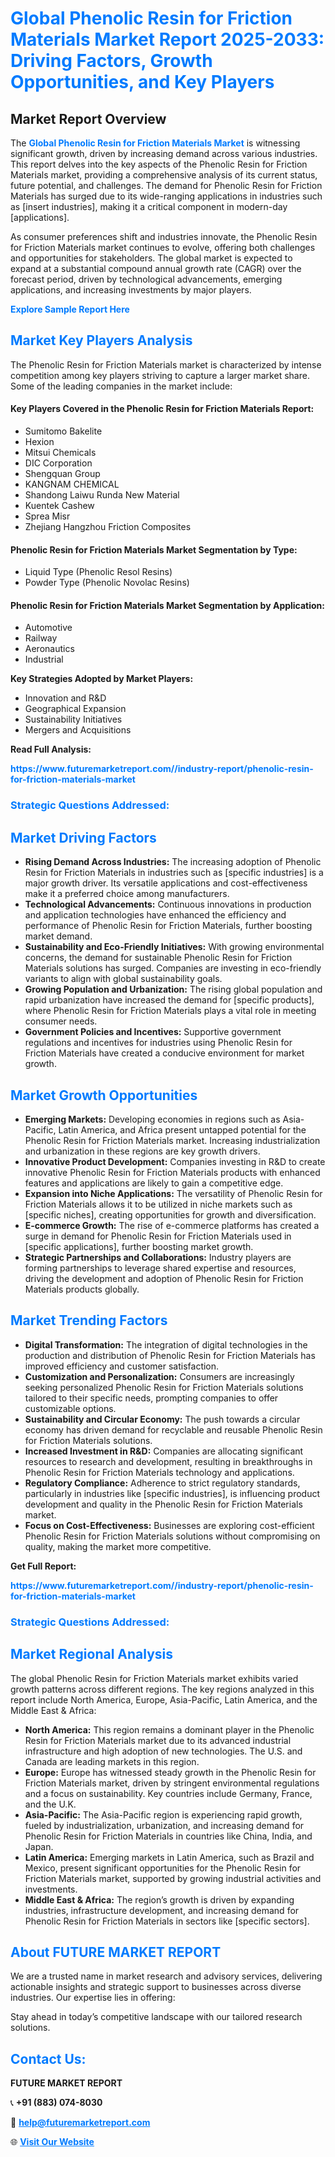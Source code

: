 <h1 style="color: #007BFF;">Global Phenolic Resin for Friction Materials Market Report 2025-2033: Driving Factors, Growth Opportunities, and Key Players</h1>

<section id="overview">
<h2>Market Report Overview</h2>
<p>The <a href="https://www.futuremarketreport.com//industry-report/phenolic-resin-for-friction-materials-market" style="color: #007BFF; text-decoration: none;"><strong>Global Phenolic Resin for Friction Materials Market</strong></a> is witnessing significant growth, driven by increasing demand across various industries. This report delves into the key aspects of the Phenolic Resin for Friction Materials market, providing a comprehensive analysis of its current status, future potential, and challenges. The demand for Phenolic Resin for Friction Materials has surged due to its wide-ranging applications in industries such as [insert industries], making it a critical component in modern-day [applications].</p>
<p>As consumer preferences shift and industries innovate, the Phenolic Resin for Friction Materials market continues to evolve, offering both challenges and opportunities for stakeholders. The global market is expected to expand at a substantial compound annual growth rate (CAGR) over the forecast period, driven by technological advancements, emerging applications, and increasing investments by major players.</p>
</section>

<section id="overview">
<p><a href="https://www.futuremarketreport.com//request-sample/reportId=57014" style="color: #007BFF; text-decoration: none;"><strong>Explore Sample Report Here</strong></a></p>
</section>

<section id="key-players">
<h2 style="color: #007BFF;">Market Key Players Analysis</h2>
<p>The Phenolic Resin for Friction Materials market is characterized by intense competition among key players striving to capture a larger market share. Some of the leading companies in the market include:</p>
<h4>Key Players Covered in the Phenolic Resin for Friction Materials Report:</h4>
<ul><li>Sumitomo Bakelite</li><li>Hexion</li><li>Mitsui Chemicals</li><li>DIC Corporation</li><li>Shengquan Group</li><li>KANGNAM CHEMICAL</li><li>Shandong Laiwu Runda New Material</li><li>Kuentek Cashew</li><li>Sprea Misr</li><li>Zhejiang Hangzhou Friction Composites</li></ul>
<h4>Phenolic Resin for Friction Materials Market Segmentation by Type:</h4>
<ul><li>Liquid Type (Phenolic Resol Resins)</li><li>Powder Type (Phenolic Novolac Resins)</li></ul>

<h4>Phenolic Resin for Friction Materials Market Segmentation by Application:</h4>
<ul><li>Automotive</li><li>Railway</li><li>Aeronautics</li><li>Industrial</li></ul>
<p><strong>Key Strategies Adopted by Market Players:</strong></p>
<ul>
<li>Innovation and R&D</li>
<li>Geographical Expansion</li>
<li>Sustainability Initiatives</li>
<li>Mergers and Acquisitions</li>
</ul>
</section>

<section>
<p><strong>Read Full Analysis: </strong></p><a href="https://www.futuremarketreport.com//industry-report/phenolic-resin-for-friction-materials-market" style="color: #007BFF; text-decoration: none;"><strong>https://www.futuremarketreport.com//industry-report/phenolic-resin-for-friction-materials-market</strong></a>
<h3 style="color: #007BFF;">Strategic Questions Addressed:</h3>
</section>

<section id="driving-factors">
<h2 style="color: #007BFF;">Market Driving Factors</h2>
<ul>
<li><strong>Rising Demand Across Industries:</strong> The increasing adoption of Phenolic Resin for Friction Materials in industries such as [specific industries] is a major growth driver. Its versatile applications and cost-effectiveness make it a preferred choice among manufacturers.</li>
<li><strong>Technological Advancements:</strong> Continuous innovations in production and application technologies have enhanced the efficiency and performance of Phenolic Resin for Friction Materials, further boosting market demand.</li>
<li><strong>Sustainability and Eco-Friendly Initiatives:</strong> With growing environmental concerns, the demand for sustainable Phenolic Resin for Friction Materials solutions has surged. Companies are investing in eco-friendly variants to align with global sustainability goals.</li>
<li><strong>Growing Population and Urbanization:</strong> The rising global population and rapid urbanization have increased the demand for [specific products], where Phenolic Resin for Friction Materials plays a vital role in meeting consumer needs.</li>
<li><strong>Government Policies and Incentives:</strong> Supportive government regulations and incentives for industries using Phenolic Resin for Friction Materials have created a conducive environment for market growth.</li>
</ul>
</section>

<section id="growth-opportunities">
<h2 style="color: #007BFF;">Market Growth Opportunities</h2>
<ul>
<li><strong>Emerging Markets:</strong> Developing economies in regions such as Asia-Pacific, Latin America, and Africa present untapped potential for the Phenolic Resin for Friction Materials market. Increasing industrialization and urbanization in these regions are key growth drivers.</li>
<li><strong>Innovative Product Development:</strong> Companies investing in R&D to create innovative Phenolic Resin for Friction Materials products with enhanced features and applications are likely to gain a competitive edge.</li>
<li><strong>Expansion into Niche Applications:</strong> The versatility of Phenolic Resin for Friction Materials allows it to be utilized in niche markets such as [specific niches], creating opportunities for growth and diversification.</li>
<li><strong>E-commerce Growth:</strong> The rise of e-commerce platforms has created a surge in demand for Phenolic Resin for Friction Materials used in [specific applications], further boosting market growth.</li>
<li><strong>Strategic Partnerships and Collaborations:</strong> Industry players are forming partnerships to leverage shared expertise and resources, driving the development and adoption of Phenolic Resin for Friction Materials products globally.</li>
</ul>
</section>

<section id="trending-factors">
<h2 style="color: #007BFF;">Market Trending Factors</h2>
<ul>
<li><strong>Digital Transformation:</strong> The integration of digital technologies in the production and distribution of Phenolic Resin for Friction Materials has improved efficiency and customer satisfaction.</li>
<li><strong>Customization and Personalization:</strong> Consumers are increasingly seeking personalized Phenolic Resin for Friction Materials solutions tailored to their specific needs, prompting companies to offer customizable options.</li>
<li><strong>Sustainability and Circular Economy:</strong> The push towards a circular economy has driven demand for recyclable and reusable Phenolic Resin for Friction Materials solutions.</li>
<li><strong>Increased Investment in R&D:</strong> Companies are allocating significant resources to research and development, resulting in breakthroughs in Phenolic Resin for Friction Materials technology and applications.</li>
<li><strong>Regulatory Compliance:</strong> Adherence to strict regulatory standards, particularly in industries like [specific industries], is influencing product development and quality in the Phenolic Resin for Friction Materials market.</li>
<li><strong>Focus on Cost-Effectiveness:</strong> Businesses are exploring cost-efficient Phenolic Resin for Friction Materials solutions without compromising on quality, making the market more competitive.</li>
</ul>
</section>

<section>
<p><strong>Get Full Report: </strong></p><a href="https://www.futuremarketreport.com//industry-report/phenolic-resin-for-friction-materials-market" style="color: #007BFF; text-decoration: none;"><strong>https://www.futuremarketreport.com//industry-report/phenolic-resin-for-friction-materials-market</strong></a>
<h3 style="color: #007BFF;">Strategic Questions Addressed:</h3>
</section>


<section id="regional-analysis">
<h2 style="color: #007BFF;">Market Regional Analysis</h2>
<p>The global Phenolic Resin for Friction Materials market exhibits varied growth patterns across different regions. The key regions analyzed in this report include North America, Europe, Asia-Pacific, Latin America, and the Middle East & Africa:</p>
<ul>
<li><strong>North America:</strong> This region remains a dominant player in the Phenolic Resin for Friction Materials market due to its advanced industrial infrastructure and high adoption of new technologies. The U.S. and Canada are leading markets in this region.</li>
<li><strong>Europe:</strong> Europe has witnessed steady growth in the Phenolic Resin for Friction Materials market, driven by stringent environmental regulations and a focus on sustainability. Key countries include Germany, France, and the U.K.</li>
<li><strong>Asia-Pacific:</strong> The Asia-Pacific region is experiencing rapid growth, fueled by industrialization, urbanization, and increasing demand for Phenolic Resin for Friction Materials in countries like China, India, and Japan.</li>
<li><strong>Latin America:</strong> Emerging markets in Latin America, such as Brazil and Mexico, present significant opportunities for the Phenolic Resin for Friction Materials market, supported by growing industrial activities and investments.</li>
<li><strong>Middle East & Africa:</strong> The region’s growth is driven by expanding industries, infrastructure development, and increasing demand for Phenolic Resin for Friction Materials in sectors like [specific sectors].</li>
</ul>
</section>

<footer>
<h2 style="color: #007BFF;">About FUTURE MARKET REPORT</h2>
<p>We are a trusted name in market research and advisory services, delivering actionable insights and strategic support to businesses across diverse industries. Our expertise lies in offering:</p>

<p>Stay ahead in today’s competitive landscape with our tailored research solutions.</p>

<h2 style="color: #007BFF;">Contact Us:</h2>
<p><strong>FUTURE MARKET REPORT</strong></p>
<p>📞 <strong>+91 (883) 074-8030</strong></p>
<p>📧 <strong><a href="mailto:help@futuremarketreport.com" style="color: #007BFF;">help@futuremarketreport.com</a></strong></p>
<p>🌐 <strong><a href="https://www.futuremarketreport.com/" style="color: #007BFF;">Visit Our Website</a></strong></p>
</footer>